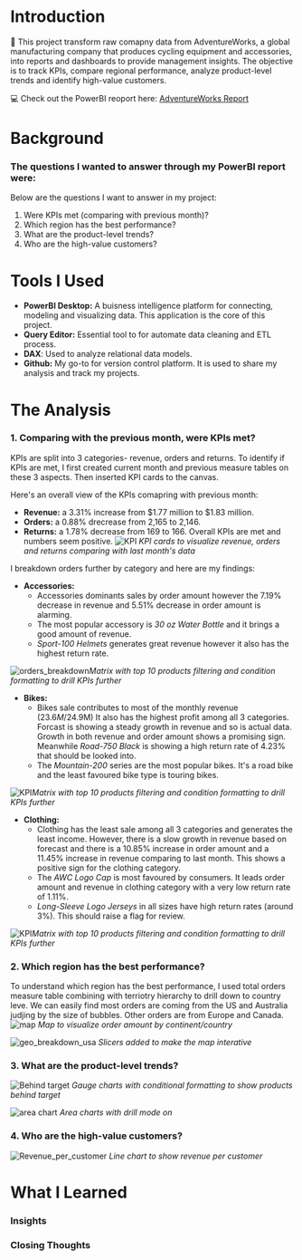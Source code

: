 # Introduction
:mega: This project transform raw comapny data from AdventureWorks, a global manufacturing company that produces cycling equipment and accessories, into reports and dashboards to provide management insights. The objective is to track KPIs, compare regional performance, analyze product-level trends and identify high-value customers.

:computer: Check out the PowerBI reoport here: [AdventureWorks Report](https://github.com/mchenliu/PowerBI_Project/blob/main/AdventureWorks%20Report.pbix)

# Background
### The questions I wanted to answer through my PowerBI report were:

Below are the questions I want to answer in my project:

1. Were KPIs met (comparing with previous month)?
2. Which region has the best performance?
3. What are the product-level trends?
4. Who are the high-value customers?

# Tools I Used
- **PowerBI Desktop:** A buisness intelligence platform for connecting, modeling and visualizing data. This application is the core of this project.
- **Query Editor:** Essential tool to for  automate data cleaning and ETL process.
- **DAX**: Used to analyze relational data models.
- **Github:** My go-to for version control platform. It is used to share my analysis and track my projects.

# The Analysis
### 1. Comparing with the previous month, were KPIs met?
KPIs are split into 3 categories- revenue, orders and returns. To identify if KPIs are met, I first created current month and previous measure tables on these 3 aspects. Then inserted KPI cards to the canvas. 

Here's an overall view of the KPIs comapring with previous month:
- **Revenue:** a 3.31% increase from $1.77 million to $1.83 million.
- **Orders:** a 0.88% drecrease from 2,165 to 2,146.
- **Returns:** a 1.78% decrease from 169 to 166.
Overall KPIs are met and numbers seem positive.
![KPI](https://github.com/user-attachments/assets/1f8600cd-9e14-4b66-a6e2-fc5e19eca325)
*KPI cards to visualize revenue, orders and returns comparing with last month's data*

I breakdown orders further by category and here are my findings:

- **Accessories:** 
    - Accessories dominants sales by order amount however the 7.19% decrease in revenue and 5.51% decrease in order amount is alarming.
    - The most popular accessory is *30 oz Water Bottle* and it brings a good amount of revenue. 
    - *Sport-100 Helmets* generates great revenue however it also has the highest return rate.

![orders_breakdown](https://github.com/user-attachments/assets/33ae99ec-1adb-4554-943d-bedc9b9883bb)*Matrix with top 10 products filtering and condition formatting to drill KPIs further*

- **Bikes:** 
    - Bikes sale contributes to most of the monthly revenue ($23.6M/$24.9M) It also has the highest profit among all 3 categories. Forcast is showing a steady growth in revenue and so is actual data. Growth in both revenue and order amount shows a promising sign. Meanwhile *Road-750 Black* is showing a high return rate of 4.23% that should be looked into.
    - The *Mountain-200* series are the most popular bikes. It's a road bike and the least favoured bike type is touring bikes.

![KPI](https://github.com/user-attachments/assets/58bb94c6-ea98-4e9c-b046-0fa636e22148)*Matrix with top 10 products filtering and condition formatting to drill KPIs further*

- **Clothing:** 
    - Clothing has the least sale among all 3 categories and generates the least income. However, there is a slow growth in revenue based on forecast and there is a 10.85% increase in order amount and a 11.45% increase in revenue comparing to last month. This shows a positive sign for the clothing category.
    - The *AWC Logo Cap* is most favoured by consumers. It leads order amount and revenue in clothing category with a very low return rate of 1.11%. 
    - *Long-Sleeve Logo Jerseys* in all sizes have high return rates (around 3%). This should raise a flag for review.

![KPI](https://github.com/user-attachments/assets/bec9150b-8544-4e79-a77b-5dce1f73ccf5)*Matrix with top 10 products filtering and condition formatting to drill KPIs further*


### 2. Which region has the best performance?
To understand which region has the best performance, I used total orders measure table combining with terriotry hierarchy to drill down to country leve. We can easily find most orders are coming from the US and Australia judjing by the size of bubbles. Other orders are from Europe and Canada.
![map](https://github.com/user-attachments/assets/b3d278e6-db5a-47cc-acdc-63d5dcc21556)
*Map to visualize order amount by continent/country*

![geo_breakdown_usa](https://github.com/user-attachments/assets/5e1795db-080b-4471-9360-936c5818ef1a)
*Slicers added to make the map interative*

### 3. What are the product-level trends?

![Behind target](https://github.com/user-attachments/assets/728af285-83ff-43db-92f8-c95117e4f7b7)
*Gauge charts with conditional formatting to show products behind target*

![area chart](https://github.com/user-attachments/assets/634d97ce-5556-4d6d-bf63-541e7a01c384)
*Area charts with drill mode on*
### 4. Who are the high-value customers?

![Revenue_per_customer](https://github.com/user-attachments/assets/678c0133-20cc-4857-beab-388b4f217d81)
*Line chart to show revenue per customer*
# What I Learned
### Insights
### Closing Thoughts
